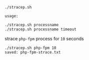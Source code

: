 ```
./stracep.sh

usage:

./stracep.sh processname
./stracep.sh processname timeout
```

strace `php-fpm` process for `10` seconds

```
./stracep.sh php-fpm 10
saved: php-fpm-strace.txt
```

